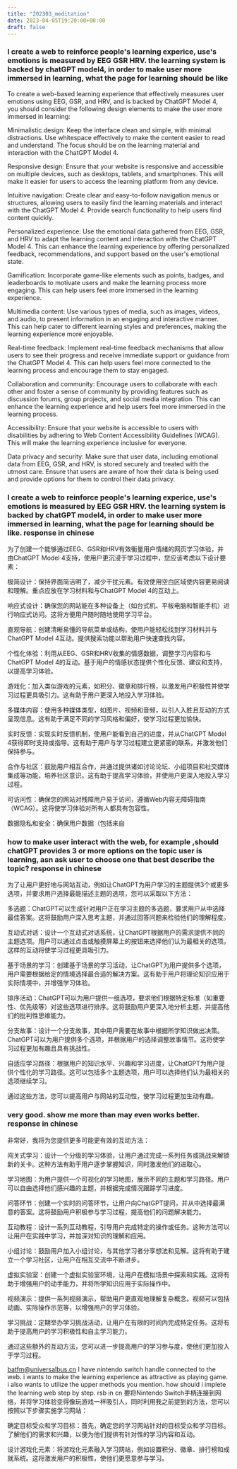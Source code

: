 ```yaml
---
title: "202303_meditation"
date: 2023-04-05T19:20:00+08:00
draft: false
---
```

### I create a web to reinforce people's learning experice, use's emotions is measured by EEG GSR HRV. the learning system is backed by chatGPT model4, in order to make user more immersed in learning, what the page for learning should be like
To create a web-based learning experience that effectively measures user emotions using EEG, GSR, and HRV, and is backed by ChatGPT Model 4, you should consider the following design elements to make the user more immersed in learning:

Minimalistic design: Keep the interface clean and simple, with minimal distractions. Use whitespace effectively to make the content easier to read and understand. The focus should be on the learning material and interaction with the ChatGPT Model 4.

Responsive design: Ensure that your website is responsive and accessible on multiple devices, such as desktops, tablets, and smartphones. This will make it easier for users to access the learning platform from any device.

Intuitive navigation: Create clear and easy-to-follow navigation menus or structures, allowing users to easily find the learning materials and interact with the ChatGPT Model 4. Provide search functionality to help users find content quickly.

Personalized experience: Use the emotional data gathered from EEG, GSR, and HRV to adapt the learning content and interaction with the ChatGPT Model 4. This can enhance the learning experience by offering personalized feedback, recommendations, and support based on the user's emotional state.

Gamification: Incorporate game-like elements such as points, badges, and leaderboards to motivate users and make the learning process more engaging. This can help users feel more immersed in the learning experience.

Multimedia content: Use various types of media, such as images, videos, and audio, to present information in an engaging and interactive manner. This can help cater to different learning styles and preferences, making the learning experience more enjoyable.

Real-time feedback: Implement real-time feedback mechanisms that allow users to see their progress and receive immediate support or guidance from the ChatGPT Model 4. This can help users feel more connected to the learning process and encourage them to stay engaged.

Collaboration and community: Encourage users to collaborate with each other and foster a sense of community by providing features such as discussion forums, group projects, and social media integration. This can enhance the learning experience and help users feel more immersed in the learning process.

Accessibility: Ensure that your website is accessible to users with disabilities by adhering to Web Content Accessibility Guidelines (WCAG). This will make the learning experience inclusive for everyone.

Data privacy and security: Make sure that user data, including emotional data from EEG, GSR, and HRV, is stored securely and treated with the utmost care. Ensure that users are aware of how their data is being used and provide options for them to control their data privacy.




### I create a web to reinforce people's learning experice, use's emotions is measured by EEG GSR HRV. the learning system is backed by chatGPT model4, in order to make user more immersed in learning, what the page for learning should be like. response in chinese
为了创建一个能够通过EEG、GSR和HRV有效衡量用户情绪的网页学习体验，并由ChatGPT Model 4支持，使用户更沉浸于学习过程中，您应该考虑以下设计要素：

极简设计：保持界面简洁明了，减少干扰元素。有效使用空白区域使内容更易阅读和理解。重点应放在学习材料和与ChatGPT Model 4的互动上。

响应式设计：确保您的网站能在多种设备上（如台式机、平板电脑和智能手机）进行响应式访问。这将方便用户随时随地使用学习平台。

直观导航：创建清晰易懂的导航菜单或结构，使用户能轻松找到学习材料并与ChatGPT Model 4互动。提供搜索功能以帮助用户快速查找内容。

个性化体验：利用从EEG、GSR和HRV收集的情感数据，调整学习内容和与ChatGPT Model 4的互动。基于用户的情感状态提供个性化反馈、建议和支持，以提高学习体验。

游戏化：加入类似游戏的元素，如积分、徽章和排行榜，以激发用户积极性并使学习过程更具吸引力。这有助于用户更深入地投入学习体验。

多媒体内容：使用多种媒体类型，如图片、视频和音频，以引人入胜且互动的方式呈现信息。这有助于满足不同的学习风格和偏好，使学习过程更加愉快。

实时反馈：实现实时反馈机制，使用户能看到自己的进度，并从ChatGPT Model 4获得即时支持或指导。这有助于用户与学习过程建立更紧密的联系，并激发他们保持参与。

合作与社区：鼓励用户相互合作，并通过提供诸如讨论论坛、小组项目和社交媒体集成等功能，培养社区意识。这有助于提高学习体验，并使用户更深入地投入学习过程。

可访问性：确保您的网站对残障用户易于访问，遵循Web内容无障碍指南（WCAG）。这将使学习体验对所有人都具有包容性。

数据隐私和安全：确保用户数据（包括来自




### how to make user interact with the web, for example ,should chatGPT provides 3 or more options on the topic user is learning, asn ask user to choose one that best describe the topic? response in chinese
为了让用户更好地与网站互动，例如让ChatGPT为用户学习的主题提供3个或更多选项，并要求用户选择最能描述主题的选项，您可以采取以下方法：

多选题：ChatGPT可以生成针对用户正在学习主题的多选题，要求用户从中选择最佳答案。这将鼓励用户深入思考主题，并通过回答问题来检验他们的理解程度。

互动式对话：设计一个互动式对话系统，让ChatGPT根据用户的需求提供不同的主题选项。用户可以通过点击或触摸屏幕上的按钮来选择他们认为最相关的选项。这样的互动将使学习过程更具吸引力。

基于场景的学习：创建基于场景的学习活动，让ChatGPT为用户提供多个选项，用户需要根据给定的情境选择最合适的解决方案。这有助于用户将理论知识应用于实际情境中，并增强学习体验。

排序活动：ChatGPT可以为用户提供一组选项，要求他们根据特定标准（如重要性、优先级等）对这些选项进行排序。这将鼓励用户更深入地分析主题，并提高他们的批判性思维能力。

分支故事：设计一个分支故事，其中用户需要在故事中根据所学知识做出决策。ChatGPT可以为用户提供多个选项，并根据用户的选择调整故事情节。这将使学习过程更加有趣且具有挑战性。

自适应学习路径：根据用户的知识水平、兴趣和学习进度，让ChatGPT为用户提供个性化的学习路径。这可以包括多个主题选项，用户可以选择他们认为最相关的选项继续学习。

通过这些方法，您可以提高用户与网站的互动性，使学习过程更加生动有趣。




### very good. show me more than may even works better. response in chinese
非常好，我将为您提供更多可能更有效的互动方法：

闯关式学习：设计一个分级的学习体验，让用户通过完成一系列任务或挑战来解锁新的关卡。这种方法有助于用户逐步掌握知识，同时激发他们的进取心。

学习地图：为用户提供一个可视化的学习地图，展示不同的主题和学习路径。用户可以自由选择他们感兴趣的主题，并根据完成情况跟踪学习进度。

问答环节：创建一个实时的问答环节，让用户向ChatGPT提问，并从中选择最满意的答案。这将鼓励用户积极参与学习过程，提高他们的问题解决能力。

互动教程：设计一系列互动教程，引导用户完成特定的操作或任务。这种方法可以让用户在实践中学习，并加深对知识的理解和应用。

小组讨论：鼓励用户加入小组讨论，与其他学习者分享想法和见解。这将有助于建立一个学习社区，让用户在相互交流中不断进步。

虚拟实验室：创建一个虚拟实验室环境，让用户在模拟场景中探索和实践。这将有助于增强用户的动手能力，并将所学知识应用于实际操作中。

视频演示：提供一系列视频演示，帮助用户更直观地理解复杂概念。视频可以包括动画、实际操作示范等，以增强用户的学习体验。

学习挑战：定期举办学习挑战活动，让用户在有限的时间内完成特定任务。这将有助于提高用户的学习积极性和自主学习能力。

通过这些额外的互动方法，您可以进一步提高用户的学习参与度，使他们更加投入于学习过程。




batfm@universalbus.cn
I have nintendo switch handle connected to the web. i wants to make the learning experience as attractive as playing game. i also wants to utilize the upper methods you mention. how should i implete the learning web step by step. rsb in cn
要将Nintendo Switch手柄连接到网络，并将学习体验变得像玩游戏一样吸引人，同时利用我之前提到的方法，您可以按照以下步骤实施学习网站：

确定目标受众和学习目标：首先，确定您的学习网站针对的目标受众和学习目标。了解他们的需求和兴趣，以便为他们提供有针对性的学习内容和互动。

设计游戏化元素：将游戏化元素融入学习网站，例如设置积分、徽章、排行榜和成就系统。这将激发用户的积极性，使他们更愿意参与学习。

